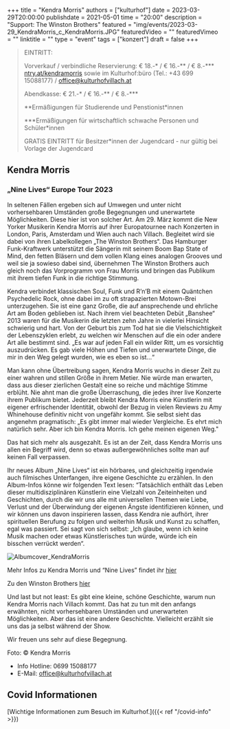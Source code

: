 +++
title = "Kendra Morris"
authors = ["kulturhof"]
date = 2023-03-29T20:00:00
publishdate = 2021-05-01
time = "20:00"
description = "Support: The Winston Brothers"
featured = "img/events/2023-03-29_KendraMorris_c_KendraMorris.JPG"
featuredVideo = ""
featuredVimeo = ""
linktitle = ""
type = "event"
tags = ["konzert"]
draft = false
+++

> EINTRITT: 
> 
> Vorverkauf / verbindliche Reservierung: € 18.-\* / € 16.-\*\* / € 8.-\*\*\* [ntry.at/kendramorris](https://ntry.at/kendramorris) sowie im Kulturhof:büro (Tel.: +43 699 15088177) / office@kulturhofvillach.at
>
> Abendkasse: € 21.-\* / € 16.-\*\* / € 8.-\*\*\*
> 
> \*\*Ermäßigungen für Studierende und Penstionist\*innen
> 
> \*\*\*Ermäßigungen für wirtschaftlich schwache Personen und Schüler\*innen
> 
> GRATIS EINTRITT für Besitzer\*innen der Jugendcard - nur gültig bei Vorlage der Jugendcard



## Kendra Morris
### „Nine Lives“ Europe Tour 2023

In seltenen Fällen ergeben sich auf Umwegen und unter nicht vorhersehbaren Umständen große Begegnungen und unerwartete Möglichkeiten. Diese hier ist von solcher Art.
 Am 29. März kommt die New Yorker Musikerin Kendra Morris auf ihrer Europatournee nach Konzerten in London, Paris, Amsterdam und Wien auch nach Villach. Begleitet wird sie dabei von ihren Labelkollegen „The Winston Brothers“. Das Hamburger Funk-Kraftwerk unterstützt die Sängerin mit seinem Boom Bap State of Mind, den fetten Bläsern und dem vollen Klang eines analogen Grooves und weil sie ja sowieso dabei sind, übernehmen The Winston Brothers auch gleich noch das Vorprogramm von Frau Morris und bringen das Publikum mit ihrem tiefen Funk in die richtige Stimmung.
 
Kendra verbindet klassischen Soul, Funk und R’n’B mit einem Quäntchen Psychedelic Rock, ohne dabei im zu oft strapazierten Motown-Brei unterzugehen. Sie ist eine ganz Große, die auf ansprechende und ehrliche Art am Boden geblieben ist. Nach ihrem viel beachteten Debüt „Banshee“ 2013 waren für die Musikerin die letzten zehn Jahre in vielerlei Hinsicht schwierig und hart. Von der Geburt bis zum Tod hat sie die Vielschichtigkeit der Lebenszyklen erlebt, zu welchen wir Menschen auf die ein oder andere Art alle bestimmt sind. „Es war auf jeden Fall ein wilder Ritt, um es vorsichtig auszudrücken. Es gab viele Höhen und Tiefen und unerwartete Dinge, die mir in den Weg gelegt wurden, wie es eben so ist…“
 
Man kann ohne Übertreibung sagen, Kendra Morris wuchs in dieser Zeit zu einer wahren und stillen Größe in ihrem Metier. Nie würde man erwarten, dass aus dieser zierlichen Gestalt eine so reiche und mächtige Stimme erblüht. Nie ahnt man die große Überraschung, die jedes ihrer live Konzerte ihrem Publikum bietet.  Jederzeit bleibt Kendra Morris eine Künstlerin mit eigener erfrischender Identität, obwohl der Bezug in vielen Reviews zu Amy Whinehouse definitiv nicht von ungefähr kommt. Sie selbst sieht das angenehm pragmatisch: „Es gibt immer mal wieder Vergleiche. Es ehrt mich natürlich sehr. Aber ich bin Kendra Morris. Ich gehe meinen eigenen Weg."
 
Das hat sich mehr als ausgezahlt. Es ist an der Zeit, dass Kendra Morris uns allen ein Begriff wird, denn so etwas außergewöhnliches sollte man auf keinen Fall verpassen.
 
Ihr neues Album „Nine Lives“ ist ein hörbares, und gleichzeitig irgendwie auch filmisches Unterfangen, ihre eigene Geschichte zu erzählen. In den Album-Infos  könne wir folgenden Text lesen: “Tatsächlich enthält das Leben dieser multidisziplinären Künstlerin eine Vielzahl von Zeiteinheiten und Geschichten, durch die wir uns alle mit universellen Themen wie Liebe, Verlust und der Überwindung der eigenen Ängste identifizieren können, und wir können uns davon inspirieren lassen, dass Kendra nie aufhört, ihrer spirituellen Berufung zu folgen und weiterhin Musik und Kunst zu schaffen, egal was passiert. Sei sagt von sich selbst: „Ich glaube, wenn ich keine Musik machen oder etwas Künstlerisches tun würde, würde ich ein bisschen verrückt werden“. 

![Albumcover_KendraMorris](/img/events/2023-03-29_Albumcover_KendraMorris_c_KendraMorris.jpeg)

Mehr Infos zu Kendra Morris und “Nine Lives” findet ihr [hier](https://drive.google.com/file/d/12IhY9pFYjII5PexFrWN36rYGXfzmWfmn/view?usp=sharing)

Zu den Winston Brothers [hier](https://drive.google.com/file/d/1SfseZfZSK6KJIO3EfyXJuGV73_-dlEEV/view?usp=sharing)

Und last but not least: Es gibt eine kleine, schöne Geschichte, warum nun Kendra Morris nach Villach kommt. Das hat zu tun mit den anfangs erwähnten, nicht vorhersehbaren Umständen und unerwarteten Möglichkeiten. Aber das ist eine andere Geschichte. Vielleicht erzählt sie uns das ja selbst während der Show.
 
Wir freuen uns sehr auf diese Begegnung.

Foto: © Kendra Morris


- Info Hotline: 0699 15088177 
- E-Mail: office@kulturhofvillach.at

## Covid Informationen 

[Wichtige Informationen zum Besuch im Kulturhof.]({{< ref "/covid-info" >}})
